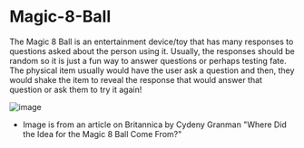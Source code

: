 # Magic-8-Ball

The Magic 8 Ball is an entertainment device/toy that has many responses to questions asked about the person using it. Usually, the responses should be random so it is just a fun way to answer questions or perhaps testing fate. The physical item usually would have the user ask a question and then, they would shake the item to reveal the response that would answer that question or ask them to try it again!

![image](https://github.com/TommyLe3825/Magic-8-Ball/assets/54484078/b2a8e8bb-a067-4cd1-a6eb-299dad2ae04f)

* Image is from an article on Britannica by Cydeny Granman "Where Did the Idea for the Magic 8 Ball Come From?"


